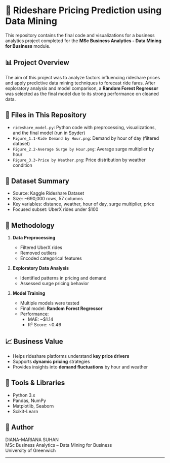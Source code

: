 
# 🚕 Rideshare Pricing Prediction using Data Mining

This repository contains the final code and visualizations for a business analytics project completed for the **MSc Business Analytics - Data Mining for Business** module.

## 📊 Project Overview

The aim of this project was to analyze factors influencing rideshare prices and apply predictive data mining techniques to forecast ride fares. After exploratory analysis and model comparison, a **Random Forest Regressor** was selected as the final model due to its strong performance on cleaned data.

## 📁 Files in This Repository

- `rideshare_model.py`: Python code with preprocessing, visualizations, and the final model (run in Spyder)
- `Figure_1.1-Ride Demand by Hour.png`: Demand by hour of day (filtered dataset)
- `Figure_2.2-Average Surge by Hour.png`: Average surge multiplier by hour
- `Figure_3.3-Price by Weather.png`: Price distribution by weather condition

## 📂 Dataset Summary

- Source: Kaggle Rideshare Dataset
- Size: ~690,000 rows, 57 columns
- Key variables: distance, weather, hour of day, surge multiplier, price
- Focused subset: UberX rides under $100

## 🧪 Methodology

1. **Data Preprocessing**
   - Filtered UberX rides
   - Removed outliers
   - Encoded categorical features

2. **Exploratory Data Analysis**
   - Identified patterns in pricing and demand
   - Assessed surge pricing behavior

3. **Model Training**
   - Multiple models were tested
   - Final model: **Random Forest Regressor**
   - Performance:  
     - MAE: ~$1.14  
     - R² Score: ~0.46

## 📈 Business Value

- Helps rideshare platforms understand **key price drivers**
- Supports **dynamic pricing** strategies
- Provides insights into **demand fluctuations** by hour and weather

## 📎 Tools & Libraries

- Python 3.x
- Pandas, NumPy
- Matplotlib, Seaborn
- Scikit-Learn

## 👤 Author

DIANA-MARIANA SUHAN  
MSc Business Analytics – Data Mining for Business  
University of Greenwich


---


